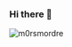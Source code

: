 ### Hi there 👋
<p align="left"> <img src="https://komarev.com/ghpvc/?username=m0rsmordre&label=Profile%20views&color=0e75b6&style=flat" alt="m0rsmordre" /> </p>

<!--
**m0rsmordre/m0rsmordre** is a ✨ _special_ ✨ repository because its `README.md` (this file) appears on your GitHub profile.

Here are some ideas to get you started:

- 🔭 I’m currently working on ...
- 🌱 I’m currently learning ...
- 👯 I’m looking to collaborate on ...
- 🤔 I’m looking for help with ...
- 💬 Ask me about ...
- 📫 How to reach me: ...
- 😄 Pronouns: ...
- ⚡ Fun fact: ...
-->
